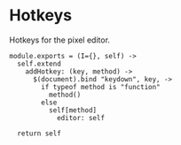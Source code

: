Hotkeys
=======

Hotkeys for the pixel editor.

    module.exports = (I={}, self) ->
      self.extend
        addHotkey: (key, method) ->
          $(document).bind "keydown", key, ->
            if typeof method is "function"
              method()
            else
              self[method]
                editor: self

      return self

